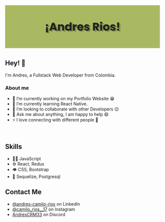<h1 align="center">
  <img src="./banner.png" alt="Andres Rios" />
</h1>

## Hey! 👋
I'm Andres, a Fullstack Web Developer from Colombia.

### About me
- 🔭 I’m currently working on my Portfolio Website :grin:
- 🌱 I’m currently learning React Native.
- 👯 I’m looking to collaborate with other Developers :wink:
- 💬 Ask me about anything, I am happy to help :smile:
- ⚡ I love connecting with different people :raised_hands:

<br>

## Skills
- 👨‍💻 JavaScript
- ⚙️ React, Redux
- 👁️ CSS, Bootstrap
- 💽 Sequelize, Postgresql

## Contact Me
- [@andres-camilo-rios](https://www.linkedin.com/public-profile/settings?lipi=urn%3Ali%3Apage%3Ad_flagship3_profile_self_edit_contact-info%3BFIKvH2%2FoTS%2BcWXx64Fq1XQ%3D%3D) on LinkedIn
- [@camilo_rios__17](https://www.instagram.com/camilo_rios__17/) on Instagram
- [AndresCRM33](./) on Discord
